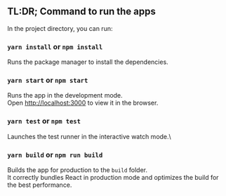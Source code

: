 ## TL:DR; Command to run the apps

In the project directory, you can run:

### `yarn install` or `npm install`

Runs the package manager to install the dependencies.

### `yarn start` or `npm start`

Runs the app in the development mode.\
Open [http://localhost:3000](http://localhost:3000) to view it in the browser.

### `yarn test` or `npm test`

Launches the test runner in the interactive watch mode.\

### `yarn build` or `npm run build`

Builds the app for production to the `build` folder.\
It correctly bundles React in production mode and optimizes the build for the best performance.
